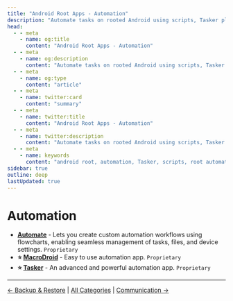 ```yaml
---
title: "Android Root Apps - Automation"
description: "Automate tasks on rooted Android using scripts, Tasker plugins, and root-only tools to streamline workflows and enable powerful device automation."
head:
  - - meta
    - name: og:title
      content: "Android Root Apps - Automation"
  - - meta
    - name: og:description
      content: "Automate tasks on rooted Android using scripts, Tasker plugins, and root-only tools to streamline workflows and enable powerful device automation."
  - - meta
    - name: og:type
      content: "article"
  - - meta
    - name: twitter:card
      content: "summary"
  - - meta
    - name: twitter:title
      content: "Android Root Apps - Automation"
  - - meta
    - name: twitter:description
      content: "Automate tasks on rooted Android using scripts, Tasker plugins, and root-only tools to streamline workflows and enable powerful device automation."
  - - meta
    - name: keywords
      content: "android root, automation, Tasker, scripts, root automation, rooted tools"
sidebar: true
outline: deep
lastUpdated: true
---
```


# Automation
- **[Automate](https://play.google.com/store/apps/details?id=com.llamalab.automate)** - Lets you create custom automation workflows using flowcharts, enabling seamless management of tasks, files, and device settings. `Proprietary`
- **⭐ [MacroDroid](https://play.google.com/store/search?q=macrodroid&c=apps)** - Easy to use automation app. `Proprietary`
- **⭐ [Tasker](https://play.google.com/store/apps/details?id=net.dinglisch.android.taskerm)** - An advanced and powerful automation app. `Proprietary`

---
[← Backup & Restore](./backup-and-estore.md) | [All Categories](./index.md) | [Communication →](./communication.md)